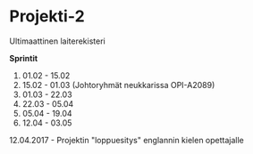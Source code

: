 # Projekti-2
Ultimaattinen laiterekisteri

<b>Sprintit</b>
<ol>
  <li>01.02 - 15.02</li>
  <li>15.02 - 01.03 (Johtoryhmät neukkarissa OPI-A2089)</li>
  <li>01.03 - 22.03</li>
  <li>22.03 - 05.04</li>
  <li>05.04 - 19.04</li>
  <li>12.04 - 03.05</li>
</ol>

12.04.2017 - Projektin "loppuesitys" englannin kielen opettajalle
